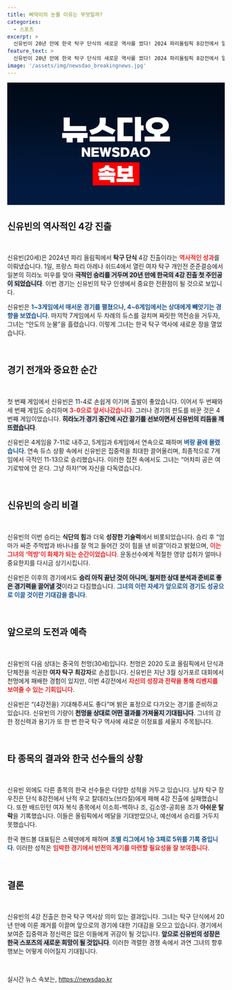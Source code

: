 ```yaml
---
title: 삐약이의 눈물 이유는 무엇일까?
categories:
  - 스포츠
excerpt: >
  신유빈이 20년 만에 한국 탁구 단식의 새로운 역사를 썼다! 2024 파리올림픽 8강전에서 일본 히라노 미우를 상대로 극적인 역전승을 거두며 4강에 진출, 감격의 눈물을 흘렸다. 신유빈의 다음 상대는 청천벽력의 중국 선수!
feature_text: >
  신유빈이 20년 만에 한국 탁구 단식의 새로운 역사를 썼다! 2024 파리올림픽 8강전에서 일본 히라노 미우를 상대로 극적인 역전승을 거두며 4강에 진출, 감격의 눈물을 흘렸다. 신유빈의 다음 상대는 청천벽력의 중국 선수!
image: '/assets/img/newsdao_breakingnews.jpg'
---
```


<p><img src="/assets/img/newsdao_breakingnews.jpg" alt="firstkoreanews 속보" /></p>

<h2 data-ke-size="size26">신유빈의 역사적인 4강 진출</h2>

<p data-ke-size="size16">&nbsp;</p>

<p>신유빈(20세)은 2024년 파리 올림픽에서 <b>탁구 단식</b> 4강 진출이라는 <b><span style="color: #ee2323;">역사적인 성과</span></b>를 이뤄냈습니다. 1일, 프랑스 파리 아레나 쉬드4에서 열린 여자 탁구 개인전 준준결승에서 일본의 히라노 미우를 맞아 <b><span style="background-color: #21538527;">극적인 승리를 거두며 20년 만에 한국의 4강 진출 첫 주인공이 되었습니다</span></b>. 이번 경기는 신유빈의 탁구 인생에서 중요한 전환점이 될 것으로 보입니다.</p>

<p>신유빈은 <b><span style="color: #1a5490;">1~3게임에서 매서운 경기를 펼쳤으나, 4~6게임에서는 상대에게 빼앗기는 경향을 보였습니다</span></b>. 마지막 7게임에서 두 차례의 듀스를 걸치며 짜릿한 역전승을 거두자, 그녀는 “안도의 눈물”을 흘렸습니다. 이렇게 그녀는 한국 탁구 역사에 새로운 장을 열었습니다.</p>

<p data-ke-size="size16">&nbsp;</p>

<h2 data-ke-size="size26">경기 전개와 중요한 순간</h2>

<p data-ke-size="size16">&nbsp;</p>

<p>첫 번째 게임에서 신유빈은 11-4로 손쉽게 이기며 출발이 좋았습니다. 이어서 두 번째와 세 번째 게임도 승리하며 <b><span style="color: #ee2323;">3-0으로 앞서나갔습니다</span></b>. 그러나 경기의 판도를 바꾼 것은 4번째 게임이었습니다. <b><span style="background-color: #21538527;">히라노가 경기 중간에 시간 끌기를 선보이면서 신유빈의 리듬을 깨뜨렸습니다</span></b>. </p>

<p>신유빈은 4게임을 7-11로 내주고, 5게임과 6게임에서 연속으로 패하며 <b><span style="color: #1a5490;">벼랑 끝에 몰렸습니다</span></b>. 연속 듀스 상황 속에서 신유빈은 집중력을 최대한 끌어올리며, 최종적으로 7게임에서 극적인 11-13으로 승리했습니다. 이러한 접전 속에서도 그녀는 “어차피 공은 여기로밖에 안 온다. 그냥 하자!”며 자신을 다독였습니다.</p>

<p data-ke-size="size16">&nbsp;</p>

<h2 data-ke-size="size26">신유빈의 승리 비결</h2>

<p data-ke-size="size16">&nbsp;</p>

<p>신유빈의 이번 승리는 <b>식단의 힘</b>과 더욱 <b>성장한 기술력</b>에서 비롯되었습니다. 승리 후 “엄마가 싸준 주먹밥과 바나나를 잘 먹고 들어간 것이 힘을 낸 비결”이라고 밝혔으며, <b><span style="color: #ee2323;">이는 그녀의 ‘먹방’이 화제가 되는 순간이었습니다</span></b>. 운동선수에게 적절한 영양 섭취가 얼마나 중요한지를 다시금 상기시킵니다.</p>

<p>신유빈은 이후의 경기에서도 <b><span style="background-color: #21538527;">승리 아직 끝난 것이 아니며, 철저한 상대 분석과 준비로 좋은 경기력을 끌어낼 것</span></b>이라고 다짐했습니다. <b><span style="color: #1a5490;">그녀의 이런 자세가 앞으로의 경기도 성공으로 이끌 것이란 기대감을 줍니다</span></b>.</p>

<p data-ke-size="size16">&nbsp;</p>

<h2 data-ke-size="size26">앞으로의 도전과 예측</h2>

<p data-ke-size="size16">&nbsp;</p>

<p>신유빈의 다음 상대는 중국의 천멍(30세)입니다. 천멍은 2020 도쿄 올림픽에서 단식과 단체전을 석권한 <b>여자 탁구 최강자</b>로 손꼽힙니다. 신유빈은 지난 3월 싱가포르 대회에서 천멍에게 패배한 경험이 있지만, 이번 4강전에서 <b><span style="color: #ee2323;">자신의 성장과 전략을 통해 리벤지를 보여줄 수 있는 기회입니다</span></b>.</p>

<p>신유빈은 “(4강전을) 기대해주셔도 좋다”며 밝은 표정으로 다가오는 경기를 준비하고 있습니다. 신유빈의 기량이 <b><span style="background-color: #21538527;">천멍을 상대로 어떤 결과를 가져올지 기대됩니다</span></b>. 그녀의 강한 정신력과 용기가 또 한 번 한국 탁구 역사에 새로운 이정표를 세울지 주목됩니다.</p>

<p data-ke-size="size16">&nbsp;</p>

<h2 data-ke-size="size26">타 종목의 결과와 한국 선수들의 상황</h2>

<p data-ke-size="size16">&nbsp;</p>

<p>신유빈 외에도 다른 종목의 한국 선수들은 다양한 성적을 거두고 있습니다. 남자 탁구 장우진은 단식 8강전에서 난적 우고 칼데라노(브라질)에게 패해 4강 진출에 실패했습니다. 또한 배드민턴 여자 복식 종목에서 이소희-백하나 조, 김소영-공희용 조가 <b>아쉬운 탈락</b>을 기록했습니다. 이들은 올림픽에서 메달을 기대받았으나, 예선에서 승리를 거두지 못했습니다.</p>

<p>한국 핸드볼 대표팀은 스웨덴에게 패하며 <b><span style="color: #1a5490;">조별 리그에서 1승 3패로 5위를 기록 중입니다</span></b>. 이러한 성적은 <b><span style="color: #ee2323;">임박한 경기에서 반전의 계기를 마련할 필요성을 잘 보여줍니다</span></b>.</p>

<p data-ke-size="size16">&nbsp;</p>

<h2 data-ke-size="size26">결론</h2>

<p data-ke-size="size16">&nbsp;</p>

<p>신유빈의 4강 진출은 한국 탁구 역사상 의미 있는 결과입니다. 그녀는 탁구 단식에서 20년 만에 이룬 쾌거를 이끌며 앞으로의 경기에 대한 기대감을 모으고 있습니다. 경기에서 보여준 집중력과 정신력은 많은 이들에게 귀감이 될 것입니다. <b><span style="background-color: #21538527;">앞으로 신유빈의 성장은 한국 스포츠의 새로운 희망이 될 것입니다</span></b>. 이러한 격렬한 경쟁 속에서 과연 그녀의 향후 행보는 어떻게 이어질지 기대됩니다.</p>

<p data-ke-size="size16">&nbsp;</p>
실시간 뉴스 속보는, <a href="https://newsdao.kr" rel="dofollow">https://newsdao.kr</a>


